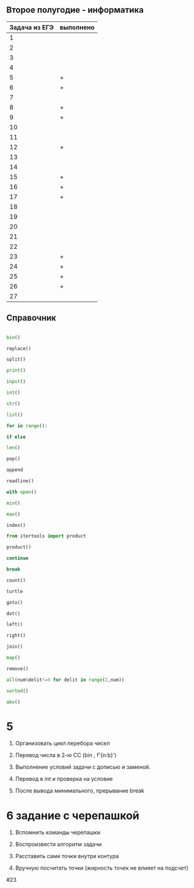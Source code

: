 ## Второе полугодие - информатика

| Задача из ЕГЭ | выполнено |
| ------ | ------ |
| 1 | |
| 2 | |
| 3 | |
| 4 | |
| 5 |+ |
| 6 |+ |
| 7 | |
| 8 | +|
| 9 | +|
| 10 | |
| 11 | |
| 12 | +|
| 13 | |
| 14 | |
| 15 |+ |
| 16 |+ |
| 17 |+ |
| 18 | |
| 19 | |
| 20 | |
| 21 | |
| 22 | |
| 23 | +  |
| 24 |+ |
| 25 |+ |
| 26 |+ |
| 27 | |

## Справочник

``` python

bin()

replace()

split()

print()

input()

int()

str()

list()

for in range():

if else

len()

pop()

append

readline()

with open()

min()

max()

index()

from itertools import product

product()

continue

break

count()

turtle 

goto()

dot()

left()

right()

join()

map()

remove()

all(num%delit!=0 for delit in range(2,num))

sorted()

abs()

```

# 5

1. Организовать цикл перебора чисел

2. Перевод числа в 2-ю СС (bin , f'{n:b}')

3. Выполнение условий задачи с дописью и заменой.

4. Перевод в int и проверка на условие

5. После вывода минимального, прерывание break

# 6 задание с черепашкой

1. Вспомнить команды черепашки

2. Воспроизвести алгоритм задачи

3. Расставить сами точки внутри контура

4. Вручную посчитать точки
(жирность точек не влияет на подсчет)

#23 

